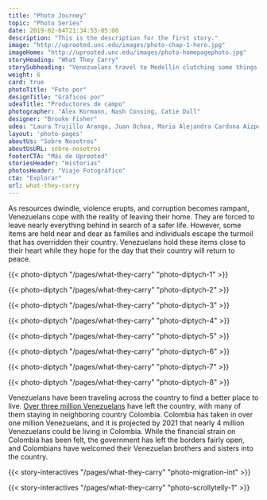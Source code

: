 ```yaml
---
title: "Photo Journey"
topic: "Photo Series"
date: 2019-02-04T21:34:53-05:00
description: "This is the description for the first story."
image: "http://uprooted.unc.edu/images/photo-chap-1-hero.jpg"
imageHome: "http://uprooted.unc.edu/images/photo-homepagephoto.jpg"
storyHeading: "What They Carry"
storySubheading: "Venezuelans travel to Medellín clutching some things with a tighter grip"
weight: 6
card: true
photoTitle: "Foto por"
designTitle: "Gráficos por"
udeaTitle: "Productores de campo"
photographer: "Alex Kormann, Nash Consing, Catie Dull"
designer: "Brooke Fisher"
udea: "Laura Trujillo Arango, Juan Ochoa, Maria Alejandra Cardona Aizpurua"
layout: 'photo-pages'
aboutUs: "Sobre Nosotros"
aboutUsURL: sobre-nosotros
footerCTA: "Más de Uprooted"
storiesHeader: "Historias"
photosHeader: "Viaje Fotográfico"
cta: "Explorar"
url: what-they-carry
---
```


As resources dwindle, violence erupts, and corruption becomes rampant, Venezuelans cope with the reality of leaving their home. They are forced to leave nearly everything behind in search of a safer life. However, some items are held near and dear as families and individuals escape the turmoil that has overridden their country. Venezuelans hold these items close to their heart while they hope for the day that their country will return to peace.

<!-- this one is for Kiara -->
{{< photo-diptych "/pages/what-they-carry" "photo-diptych-1" >}}

<div class="photo__line"></div>


<!-- this one is for Deylena and Jonathan -->
{{< photo-diptych "/pages/what-they-carry" "photo-diptych-2" >}}

<div class="photo__line"></div>

<!-- this one is for the third one -->
{{< photo-diptych "/pages/what-they-carry" "photo-diptych-3" >}}

<div class="photo__line"></div>

<!-- this one is for Andrea -->
{{< photo-diptych "/pages/what-they-carry" "photo-diptych-4" >}}

<div class="photo__line"></div>

<!-- this one is for Jeedri -->
{{< photo-diptych "/pages/what-they-carry" "photo-diptych-5" >}}

<div class="photo__line"></div>

<!-- this one is for the blanket item -->
{{< photo-diptych "/pages/what-they-carry" "photo-diptych-6" >}}

<div class="photo__line"></div>

<!-- this one is for Carlos the musician/chef -->
{{< photo-diptych "/pages/what-they-carry" "photo-diptych-7" >}}

<!-- this one is for Elizbaeth -->
{{< photo-diptych "/pages/what-they-carry" "photo-diptych-8" >}}

<div class="photo__line"></div>

Venezuelans have been traveling across the country to find a better place to live. <a href="https://www.nytimes.com/2019/02/20/world/americas/venezuela-refugees-colombia.html" target="_blank">Over three million Venezuelans</a> have left the country, with many of them staying in neighboring country Colombia. Colombia has taken in over one million Venezuelans, and it is projected by 2021 that nearly 4 million Venezuelans could be living in Colombia. While the financial strain on Colombia has been felt, the government has left the borders fairly open, and Colombians have welcomed their Venezuelan brothers and sisters into the country. 

{{< story-interactives "/pages/what-they-carry" "photo-migration-int" >}}

{{< story-interactives "/pages/what-they-carry" "photo-scrollytelly-1" >}}
